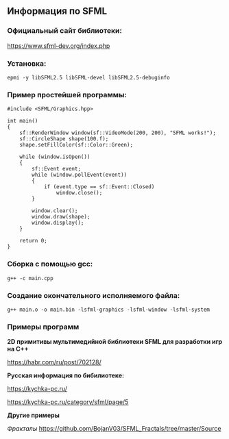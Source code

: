 ## Информация по SFML

### Официальный сайт библиотеки:

<https://www.sfml-dev.org/index.php>

### Установка:

```
epmi -y libSFML2.5 libSFML-devel libSFML2.5-debuginfo
```

### Пример простейшей программы:

```
#include <SFML/Graphics.hpp>

int main()
{
    sf::RenderWindow window(sf::VideoMode(200, 200), "SFML works!");
    sf::CircleShape shape(100.f);
    shape.setFillColor(sf::Color::Green);

    while (window.isOpen())
    {
        sf::Event event;
        while (window.pollEvent(event))
        {
            if (event.type == sf::Event::Closed)
                window.close();
        }

        window.clear();
        window.draw(shape);
        window.display();
    }

    return 0;
}
```


### Сборка с помощью gcc:

```
g++ -c main.cpp
```


### Создание окончательного исполняемого файла:

```
g++ main.o -o main.bin -lsfml-graphics -lsfml-window -lsfml-system
```

### Примеры программ

**2D примитивы мультимедийной библиотеки SFML для разработки игр на C++**

<https://habr.com/ru/post/702128/>

**Русская информация по бибилиотеке:**

<https://kychka-pc.ru/>

<https://kychka-pc.ru/category/sfml/page/5>

**Другие примеры**

*Фракталы*
<https://github.com/BojanV03/SFML_Fractals/tree/master/Source>